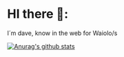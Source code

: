 <h1>HI there 👋:</h1>

I´m dave, know in the web for Waiolo/s

[![Anurag's github stats](https://github-readme-stats.vercel.app/apiWaiolo=anuraghazra&theme=radical)](https://github.com/anuraghazra/github-readme-stats)
